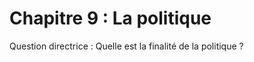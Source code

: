 # Chapitre 9 : La politique

Question directrice : Quelle est la finalité de la politique ?

<script>subPages()</script>
